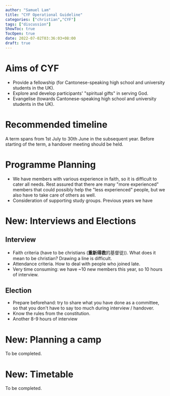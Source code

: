 ```yaml
---
author: "Samuel Lam"
title: "CYF Operational Guideline"
categories: ["christian","CYF"]
tags: ["discussion"]
ShowToc: true
TocOpen: true
date: 2022-07-02T03:36:03+08:00
draft: true
---
```


# Aims of CYF
- Provide a fellowship (for Cantonese-speaking high school and university students in the UK).
- Explore and develop participants' "spiritual gifts" in serving God.
- Evangelise (towards Cantonese-speaking high school and university students in the UK).

# Recommended timeline
A term spans from 1st July to 30th June in the subsequent year. Before starting of the term, a handover meeting should be held.

# Programme Planning
- We have members with various experience in faith, so it is difficult to cater all needs. Rest assured that there are many "more experienced" members that could possibly help the "less experienced" people, but we also have to take care of others as well.
- Consideration of supporting study groups. Previous years we have 

# New: Interviews and Elections
## Interview
- Faith criteria (have to be christians (**重新得救**的基督徒)). What does it mean to be christian? Drawing a line is difficult.
- Attendance criteria. How to deal with people who joined late.
- Very time consuming: we have ~10 new members this year, so 10 hours of interview.

## Election
- Prepare beforehand: try to share what you have done as a committee, so that you don't have to say too much during interview / handover. 
- Know the rules from the constitution.
- Another 8-9 hours of interview

# New: Planning a camp
To be completed.

# New: Timetable
To be completed.